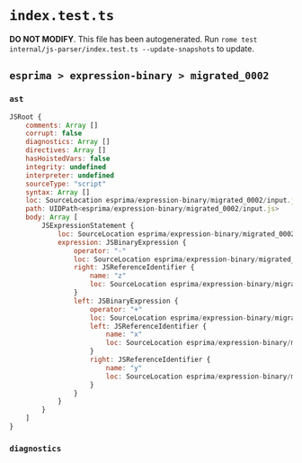# `index.test.ts`

**DO NOT MODIFY**. This file has been autogenerated. Run `rome test internal/js-parser/index.test.ts --update-snapshots` to update.

## `esprima > expression-binary > migrated_0002`

### `ast`

```javascript
JSRoot {
	comments: Array []
	corrupt: false
	diagnostics: Array []
	directives: Array []
	hasHoistedVars: false
	integrity: undefined
	interpreter: undefined
	sourceType: "script"
	syntax: Array []
	loc: SourceLocation esprima/expression-binary/migrated_0002/input.js 1:0-2:0
	path: UIDPath<esprima/expression-binary/migrated_0002/input.js>
	body: Array [
		JSExpressionStatement {
			loc: SourceLocation esprima/expression-binary/migrated_0002/input.js 1:0-1:9
			expression: JSBinaryExpression {
				operator: "-"
				loc: SourceLocation esprima/expression-binary/migrated_0002/input.js 1:0-1:9
				right: JSReferenceIdentifier {
					name: "z"
					loc: SourceLocation esprima/expression-binary/migrated_0002/input.js 1:8-1:9 (z)
				}
				left: JSBinaryExpression {
					operator: "+"
					loc: SourceLocation esprima/expression-binary/migrated_0002/input.js 1:0-1:5
					left: JSReferenceIdentifier {
						name: "x"
						loc: SourceLocation esprima/expression-binary/migrated_0002/input.js 1:0-1:1 (x)
					}
					right: JSReferenceIdentifier {
						name: "y"
						loc: SourceLocation esprima/expression-binary/migrated_0002/input.js 1:4-1:5 (y)
					}
				}
			}
		}
	]
}
```

### `diagnostics`

```

```
